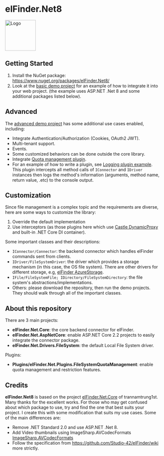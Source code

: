# elFinder.Net8
<img src="./Assets/logo.png" alt="Logo" width="100px" />

## Getting Started
1. Install the NuGet package: https://www.nuget.org/packages/elFinder.Net8/
2. Look at the [basic demo project](https://github.com/mulgaBrian/elFinder.Net8/tree/main/elFinder.Net.Core/Demos/elFinder.Net.Demo31) for an example of how to integrate it into your web project. (the example uses ASP.NET .Net 8 and some additional packages listed below).

## Advanced
The [advanced demo project]([(https://github.com/mulgaBrian/elFinder.Net8)](https://github.com/mulgaBrian/elFinder.Net8)/tree/main/elFinder.Net.Core/Demos/elFinder.Net.AdvancedDemo) has some additional use cases enabled, including:
- Integrate Authentication/Authorization (Cookies, OAuth2 JWT).
- Multi-tenant support.
- Events.
- Some customized behaviors can be done outside the core library.
- Integrate [Quota management plugin](https://github.com/mulgaBrian/elFinder.Net8/tree/main/elFinder.Net.Core/Plugins/elFinder.Net.Plugins.FileSystemQuotaManagement).
- For an example of how to write a plugin, see [Logging plugin example](https://github.com/mulgaBrian/elFinder.Net8/tree/main/elFinder.Net.Core/Plugins/elFinder.Net.Plugins.LoggingExample). 
This plugin intercepts all method calls of `IConnector` and `IDriver` instances then logs the method's information (arguments, method name, return value, .etc) to the console output.

## Customization
Since file management is a complex topic and the requirements are diverse, here are some ways to customize the library:
1. Override the default implementation
2. Use interceptors (as those plugins here which use [Castle DynamicProxy](http://www.castleproject.org/projects/dynamicproxy/) and built-in .NET Core DI container).

Some important classes and their descriptions:
- `IConnector/Connector`: the backend connector which handles elFinder commands sent from clients.
- `IDriver/FileSystemDriver`: the driver which provides a storage mechanism (in this case, the OS file system). 
There are other drivers for different storage, e.g, [elFinder AzureStorage](https://github.com/fsmirne/elFinder.NetCore.AzureStorage).
- `IFile/FileSystemFile; IDirectory/FileSystemDirectory`: the file system's abstractions/implementations.
- Others: please download the repository, then run the demo projects. They should walk through all of the important classes.

## About this repository  
There are 3 main projects:
- **elFinder.Net.Core**: the core backend connector for elFinder.
- **elFinder.Net.AspNetCore**: enable ASP.NET Core 2.2 projects to easily integrate the connector package.
- **elFinder.Net.Drivers.FileSystem**: the default Local File System driver.

Plugins:
- **Plugins/elFinder.Net.Plugins.FileSystemQuotaManagement**: enable quota management and restriction features.

## Credits
**elFinder.Net8** is based on the project [elFinder.Net.Core](https://github.com/trannamtrung1st/elFinder.Net.Core) of trannamtrung1st. Many thanks for the excellent works.
For those who may get confused about which package to use, try and find the one that best suits your project.
I create this with some modification that suits my use cases. Some of the main differences are:
- Remove .NET Standard 2.0 and use ASP.NET .Net 8.
- Add Video thumbnails using ImageSharp.AVCodecFormats [ImageSharp.AVCodecFormats](https://github.com/hey-red/ImageSharp.AVCodecFormats)
- Follow the specification from https://github.com/Studio-42/elFinder/wiki more strictly.
